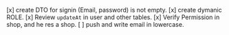 [x] create DTO for signin (Email, password) is not empty.
[x] create dymanic ROLE.
[x] Review `updateAt` in user and other tables.
[x] Verify Permission in shop, and he res a shop.
[ ] push and write email in lowercase.